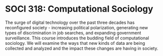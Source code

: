 # SOCI 318: Computational Sociology

The surge of digital technology over the past three decades has reconfigured society - increasing political polarization, generating new types of discrimination in job searches, and expanding government surveillance. This course introduces the budding field of computational sociology. We will examine the ways that new kinds of data are being collected and analyzed and the impact these changes are having in society.